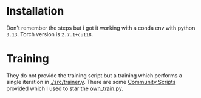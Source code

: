 # Installation
Don't remember the steps but i got it working with a conda env with python `3.13`.
Torch version is `2.7.1+cu118`.

# Training
They do not provide the training script but a training which performs a single iteration in [./src/trainer.y](./src/trainer.py).
There are some [Community Scripts](https://github.com/ZHKKKe/MODNet/issues/200#issuecomment-1403243454) provided which I used to star the [own_train.py](own_train.py).

